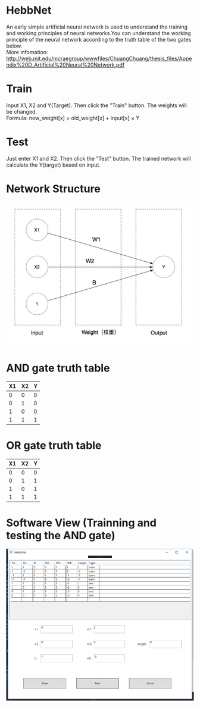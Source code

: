 # HebbNet
An early simple artificial neural network is used to understand the training and working principles of neural networks.You can understand the working principle of the neural network according to the truth table of the two gates below.<br>
More infomation: http://web.mit.edu/mcraegroup/wwwfiles/ChuangChuang/thesis_files/Appendix%20D_Artificial%20Neural%20Network.pdf

# Train
Input X1, X2 and Y(Target). Then click the "Train" button. The weights will be changed.<br>
Formula: new_weight[x] = old_weight[x] + input[x] × Y

# Test
Just enter X1 and X2. Then click the "Test" button. The trained network will calculate the Y(target) based on input.

# Network Structure
![image](https://github.com/a2824256/HebbNet/blob/master/HebbNet.jpg)

# AND gate truth table
| X1    | X2    | Y     |
| ----- | ----- | ----- |
| 0     | 0     | 0     |
| 0     | 1     | 0     |
| 1     | 0     | 0     |
| 1     | 1     | 1     |

# OR gate truth table
| X1    | X2    | Y     |
| ----- | ----- | ----- |
| 0     | 0     | 0     |
| 0     | 1     | 1     |
| 1     | 0     | 1     |
| 1     | 1     | 1     |

# Software View (Trainning and testing the AND gate)
![image](https://github.com/a2824256/HebbNet/blob/master/View.png)
